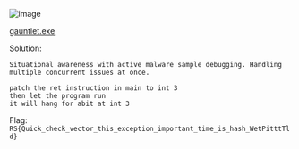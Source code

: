 ![image](https://user-images.githubusercontent.com/63996033/231539896-88b531cf-52ac-4d3d-8da9-d87ccb08d0a3.png)

[gauntlet.exe](https://github.com/jeromepalayoor/RITSEC-CTF-2023/blob/main/Reversing/Gauntlet/gauntlet.exe)

Solution: 
```
Situational awareness with active malware sample debugging. Handling multiple concurrent issues at once.

patch the ret instruction in main to int 3
then let the program run
it will hang for abit at int 3
```

Flag: `RS{Quick_check_vector_this_exception_important_time_is_hash_WetPitttTld}`
